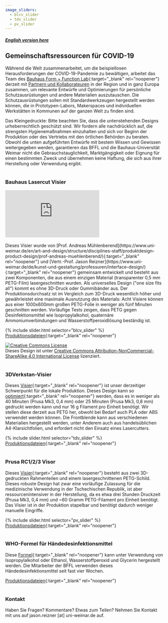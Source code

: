 ```yaml
---
image_sliders:
  - blcv_slider
  - tdv_slider
  - pv_slider
---
```


##### [English version here](https://bffl.io)

## Gemeinschaftsressourcen für COVID-19
Während die Welt zusammenarbeitet, um die beispiellosen Herausforderungen der COVID-19-Pandemie zu bewältigen, arbeitet das Team des [Bauhaus Form + Function Lab](https://uni-weimar.de/bffl){:target="_blank" rel="noopener"} derzeit mit [Partnern und Kollaborateuren](https://bffl.io/partners) in der Region und in ganz Europa zusammen, um relevante Entwürfe und Optimierungen für persönliche Schutzausrüstungen und andere Materialien auszutauschen. Die Schutzausrüstungen sollen mit Standardwerkzeugen hergestellt werden können, die in Prototypen-Labors, Makerspaces und individuellen Werkstätten in Kommunen auf der ganzen Welt zu finden sind.

Das Kleingedruckte: Bitte beachten Sie, dass die untenstehenden Designs urheberrechtlich geschützt sind. Wir fordern alle nachdrücklich auf, die strengsten Hygienemaßnahmen einzuhalten und sich vor Beginn der Produktion oder des Vertriebs mit den örtlichen Behörden zu beraten. Obwohl die unten aufgeführten Entwürfe mit bestem Wissen und Gewissen weitergegeben werden, garantieren das BFFL und die Bauhaus-Universität Weimar nicht die Gebrauchstauglichkeit, Marktgängigkeit oder Eignung für einen bestimmten Zweck und übernehmen keine Haftung, die sich aus ihrer Herstellung oder Verwendung ergibt.
<br /><br />
### Bauhaus Lasercut Visier
<div class="embed-youtube"><iframe src="https://www.youtube-nocookie.com/embed/kSDAMLoUkxs?hd=1&modestbranding=1&showinfo=0&autohide=1&controls=1" frameborder="0" allow="accelerometer; autoplay=0; encrypted-media; gyroscope; picture-in-picture" allowfullscreen></iframe></div>
<br />
Dieses Visier wurde von [Prof. Andreas Mühlenberend](https://www.uni-weimar.de/en/art-and-design/structure/disciplines-staff/produktdesign-product-design/prof-andreas-muehlenberend/){:target="_blank" rel="noopener"} und [Vertr.-Prof. Jason Reizner](https://www.uni-weimar.de/de/kunst-und-gestaltung/professuren/interface-design/){:target="_blank" rel="noopener"} gemeinsam entwickelt und besteht aus zwei Komponenten, die aus einem einzigen Material (transparenter 0,5 mm PETG-Film) lasergeschnitten wurden. Als universelles Design ("one size fits all") kommt es ohne 3D-Druck oder Gummibänder aus. Der Produktionsdurchsatz ist im Vergleich zum 3D-Druck wesentlich höher und gewährleistet eine maximale Ausnutzung des Materials: Acht Visiere können aus einer 1000x600mm großen PETG-Folie in weniger als fünf Minuten geschnitten werden. Vorläufige Tests zeigen, dass PETG gegen Desinfektionsmittel wie Isopropylalkohol, quaternäre Ammoniumverbindungen und Wasserstoffperoxidlösung beständig ist.

{% include slider.html selector="blcv_slider" %}
<br />
[Produktionsdateien](https://github.com/bauhausformandfunctionlab/covid19/tree/master/BauhausLaserCutVisor){:target="_blank" rel="noopener"}

<a rel="license" href="http://creativecommons.org/licenses/by-nc-sa/4.0/" target="_blank"><img alt="Creative Commons License" style="border-width:0" src="https://i.creativecommons.org/l/by-nc-sa/4.0/88x31.png" /></a><br />Dieses Design ist unter <a rel="license" href="http://creativecommons.org/licenses/by-nc-sa/4.0/" target="_blank">Creative Commons Attribution-NonCommercial-ShareAlike 4.0 International License</a> lizenziert.
<br /><br />
### 3DVerkstan-Visier
Dieses [Visier](https://3dverkstan.se/protective-visor/){:target="_blank" rel="noopener"} ist unser derzeitiger Schwerpunkt für die lokale Produktion. Dieses Design kann so [optimiert](https://3dverkstan.se/protective-visor/protective-visor-print-guide/){:target="_blank" rel="noopener"} werden, dass es in weniger als 40 Minuten (Prusa Mk3, 0,4 mm) oder 25 Minuten (Prusa Mk3, 0,8 mm) gedruckt werden kann und nur 16 g Filament pro Einheit benötigt. Wir stellen diese derzeit aus PETG her, obwohl bei Bedarf auch PLA oder ABS verwendet werden können. Die Frontblende kann aus verschiedenen Materialien hergestellt werden, unter Anderem auch aus handelsüblichen A4-Klarsichtfolien, und erfordert nicht den Einsatz eines Lasercutters.

{% include slider.html selector="tdv_slider" %}
<br />
[Produktionsdateien](https://github.com/bauhausformandfunctionlab/covid19/tree/master/3DVerkstanVisor){:target="_blank" rel="noopener"}
<br /><br />
### Prusa RC1/2/3 Visor
Dieses [Visier](https://www.prusaprinters.org/prints/25857-prusa-protective-face-shield-rc3){:target="_blank" rel="noopener"} besteht aus zwei 3D-gedruckten Rahmenteilen und einem lasergeschnittenen PETG-Schild. Dieses robuste Design hat zwar eine vorläufige Zulassung für die medizinische Verwendung in der Tschechischen Republik, ist aber ressourcenintensiver in der Herstellung, da es etwa drei Stunden Druckzeit (Prusa Mk3, 0,4 mm) und ~60 Gramm PETG-Filament pro Einheit benötigt. Das Visier ist in der Produktion stapelbar und benötigt dadurch weniger manuelle Eingriffe.

{% include slider.html selector="pv_slider" %}
<br />
[Produktionsdateien](https://github.com/bauhausformandfunctionlab/covid19/tree/master/PrusaVisor){:target="_blank" rel="noopener"}
<br /><br />
### WHO-Formel für Händedesinfektionsmittel
Diese [Formel](https://www.who.int/gpsc/5may/Guide_to_Local_Production.pdf){:target="_blank" rel="noopener"} kann unter Verwendung von Isopropylalkohol oder Ethanol, Wasserstoffperoxid und Glycerin hergestellt werden. Die Mitarbeiter der BFFL verwenden dieses Händedesinfektionsmittel seit fast vier Wochen.

[Produktionsdateien](https://github.com/bauhausformandfunctionlab/covid19/tree/master/WHOHandSanitizer){:target="_blank" rel="noopener"}
<br /><br />
### Kontakt
Haben Sie Fragen? Kommentare? Etwas zum Teilen? Nehmen Sie Kontakt mit uns auf jason.reizner [at] uni-weimar.de auf.
